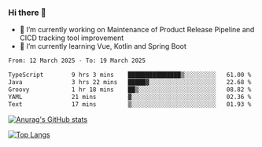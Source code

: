 ### Hi there 👋

- 🔭 I’m currently working on Maintenance of Product Release Pipeline and CICD tracking tool improvement
- 🌱 I’m currently learning Vue, Kotlin and Spring Boot

<!--START_SECTION:waka-->

```txt
From: 12 March 2025 - To: 19 March 2025

TypeScript        9 hrs 3 mins    ███████████████▒░░░░░░░░░   61.00 %
Java              3 hrs 22 mins   █████▓░░░░░░░░░░░░░░░░░░░   22.68 %
Groovy            1 hr 18 mins    ██▒░░░░░░░░░░░░░░░░░░░░░░   08.82 %
YAML              21 mins         ▓░░░░░░░░░░░░░░░░░░░░░░░░   02.36 %
Text              17 mins         ▒░░░░░░░░░░░░░░░░░░░░░░░░   01.93 %
```

<!--END_SECTION:waka-->

[![Anurag's GitHub stats](https://github-readme-stats.vercel.app/api?username=yunhao981&show_icons=true&theme=solarized-dark)](https://github.com/anuraghazra/github-readme-stats)

[![Top Langs](https://github-readme-stats.vercel.app/api/top-langs/?username=yunhao981&theme=solarized-dark&layout=compact)](https://github.com/anuraghazra/github-readme-stats)

<!--
**yunhao981/yunhao981** is a ✨ _special_ ✨ repository because its `README.md` (this file) appears on your GitHub profile.

Here are some ideas to get you started:

- 🔭 I’m currently working on Maintenance of Release Pipeline and CICD tracking tool improvement
- 🌱 I’m currently learning Vue, Kotlin and Spring Boot
- 👯 I’m looking to collaborate on ...
- 🤔 I’m looking for help with ...
- 💬 Ask me about ...
- 📫 How to reach me: ...
- 😄 Pronouns: ...
- ⚡ Fun fact: ...
-->


